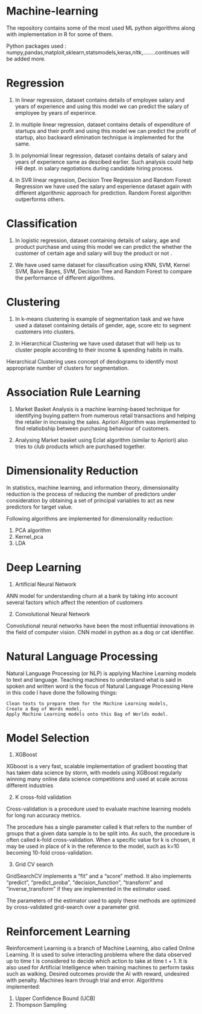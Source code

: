 # Machine-learning
The repository contains some of the most used ML python algorithms along with implementation in R for some of them. 

Python packages used : numpy,pandas,matploit,sklearn,statsmodels,keras,nltk,........continues will be added more.

# Regression
1) In linear regression, dataset contains details of employee salary and years of experience and using this model we can predict the salary of employee by years of experince.

2) In multiple linear regression, dataset contains details of expenditure of startups and their profit and using this model we can predict the profit of startup, also backward elimination technique is implemented for the same.

3) In polynomial linear regression, dataset contains details of salary and years of experience same as descibed earlier. Such analysis could help HR dept. in salary negotiations during candidate hiring process.

4) In SVR linear regression, Decision Tree Regression and Random Forest Regression we have used the salary and experience dataset again with different algorithmic approach for prediction. Random Forest algorithm outperforms others.

# Classification
1) In logistic regression, dataset containing details of salary, age and product purchase and using this model we can predict the whether the customer of certain age and salary will buy the product or not .

2) We have used same dataset for classification using KNN, SVM, Kernel SVM, Baive Bayes, SVM, Decision Tree and Random Forest to compare the performance of different algorithms.  


# Clustering 

1) In k-means clustering is example of segmentation task and we have used a dataset containing details of gender, age, score etc to segment customers into clusters.

2) In Hierarchical Clustering we have used dataset that will help us to cluster people according to their income & spending habits in malls.

Hierarchical Clustering uses concept of dendograms to identify most appropriate number of clusters for segmentation.

# Association Rule Learning

1)  Market Basket Analysis is a machine learning-based technique for identifying buying pattern from numerous retail transactions and helping the retailer in increasing the sales. Apriori Algorithm was implemented to find relatiobship between purchasing behaviour of customers. 

2) Analysing Market basket using Eclat algorithm (similar to Apriori) also tries to club products which are purchased together.

# Dimensionality Reduction
In statistics, machine learning, and information theory, dimensionality reduction is the process of reducing the number of predictors under consideration by obtaining a set of principal variables to act as new predictors for target value.

Following algorithms are implemented for dimensionality reduction: 
1) PCA algorithm 
2) Kernel_pca 
3) LDA 

# Deep Learning
1) Artificial Neural Network 

ANN model for understanding churn at a bank by taking into account several factors which affect the retention of customers

2) Convolutional Neural Network

Convolutional neural networks have been the most influential innovations in the field of computer vision. CNN model in python as a dog or cat identifier.

# Natural Language Processing
Natural Language Processing (or NLP) is applying Machine Learning models to text and language. Teaching machines to understand what is said in spoken and written word is the focus of Natural Language Processing
Here in this code I have done the following things:

    Clean texts to prepare them for the Machine Learning models,
    Create a Bag of Words model,
    Apply Machine Learning models onto this Bag of Worlds model.

# Model Selection 

1) XGBoost

XGboost is a very fast, scalable implementation of gradient boosting that has taken data science by storm, with models using XGBoost regularly winning many online data science competitions and used at scale across different industries
 
 
2) K cross-fold validation

Cross-validation is a procedure used to evaluate machine learning models for long run accuracy metrics.

The procedure has a single parameter called k that refers to the number of groups that a given data sample is to be split into. As such, the procedure is often called k-fold cross-validation. When a specific value for k is chosen, it may be used in place of k in the reference to the model, such as k=10 becoming 10-fold cross-validation.

3) Grid CV search

GridSearchCV implements a “fit” and a “score” method. It also implements “predict”, “predict_proba”, “decision_function”, “transform” and “inverse_transform” if they are implemented in the estimator used.

The parameters of the estimator used to apply these methods are optimized by cross-validated grid-search over a parameter grid.

# Reinforcement Learning

Reinforcement Learning is a branch of Machine Learning, also called Online Learning. It is used to solve interacting problems where the data observed up to time t is considered to decide which action to take at time t + 1. It is also used for Artificial Intelligence when training machines to perform tasks such as walking. Desired outcomes provide the AI with reward, undesired with penalty. Machines learn through trial and error. Algorithms implemented:

1. Upper Confidence Bound (UCB)
2. Thompson Sampling





